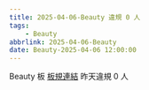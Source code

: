 ```yaml
---
title: 2025-04-06-Beauty 違規 0 人
tags:
    - Beauty
abbrlink: 2025-04-06-Beauty
date: Beauty-2025-04-06 12:00:00
---
```

Beauty 板 [板規連結](https://www.ptt.cc/bbs/Beauty/M.1630069980.A.84B.html)
昨天違規 0 人
